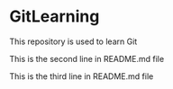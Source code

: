 # GitLearning
This repository is used to learn Git

This is the second line in README.md file 

This is the third line in README.md file 